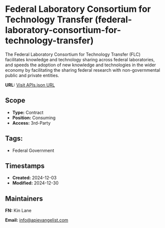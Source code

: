 # Federal Laboratory Consortium for Technology Transfer (federal-laboratory-consortium-for-technology-transfer)
The Federal Laboratory Consortium for Technology Transfer (FLC) facilitates knowledge and technology sharing across federal laboratories, and speeds the adoption of new knowledge and technologies in the wider economy by facilitating the sharing federal research with non-governmental public and private entities.

**URL:** [Visit APIs.json URL](
https://raw.githubusercontent.com/api-evangelist/federal-laboratory-consortium-for-technology-transfer/refs/heads/main/apis.yml   )

## Scope

- **Type:** Contract 
- **Position:** Consuming 
- **Access:** 3rd-Party 

## Tags:

 - Federal Government

## Timestamps

- **Created:** 2024-12-03 
- **Modified:** 2024-12-30 

## Maintainers

**FN:** Kin Lane

**Email:** info@apievangelist.com

